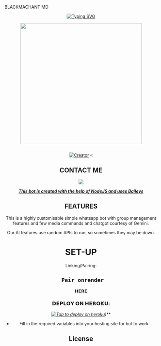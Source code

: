 BLACKMACHANT MD


<div align="center">
<a href="https://git.io/typing-svg"><img src="https://readme-typing-svg.demolab.com?font=Black+Ops+One&size=50&pause=1000&color=1BAFBAFF&center=true&width=910&height=100&lines=THIS  IS+BLACKMACHANT-MD;MULTI+DEVICE+WHATSAPP+BOT;CREATED+BY+BLACKMACHANT;PUBLIC+RELEASED; ...;TEAM BLACK MACHANT-𝙼𝙳." alt="Typing SVG" /></a>
  </p>
  
<p align="center">
<img src=": https://files.catbox.moe/s5nuh3.jpg" width="400" height="400"/>
</p>
<p align="center">
  <a href="#"><img src="http://readme-typing-svg.herokuapp.com?color=d1fa02&center=true&vCenter=true&multiline=false&lines=BLACKMACHAT+WHATSAPP+BOT" alt="">
</p>
<p align="center">
<a href="#"><img title="Creator" src="https://img.shields.io/badge/Creator-BLACK MACHANT-blue.svg?style=for-the-badge&logo=github"></a>
<
 

## CONTACT ME

<p align="center">

<a href="https://api.whatsapp.com/send?phone=+254114283550&text=Hello+N꙰i꙰c꙰k꙰༆"><img src="https://img.shields.io/badge/Contact BLACKMACHANT-25D366?style=for-the-badge&logo=whatsapp&logoColor=white" />


***This bot is created with the help of NodeJS and uses [Baileys](https://github.com/whiskeysockets/Baileys)***

## FEATURES
This is a highly customisable simple whatsapp bot with group management features and few media commands and chatgpt courtesy of Gemini.

Our AI features use random APIs to run, so sometimes they may be down.

# SET-UP

Linking/Pairing:
## ` Pair onrender`
[𝗛𝗘𝗥𝗘](https://perez-md-pairing.onrender.com)
            
    


###  𝗗𝗘𝗣𝗟𝗢𝗬 𝗢𝗡 𝗛𝗘𝗥𝗢𝗞𝗨:


  *[![Tap to deploy on heroku](https://www.herokucdn.com/deploy/button.svg)](https://dashboard.heroku.com/new?template=https://github.com/Ignatiusperez/Perez/tree/main))***
 

    

- Fill in the required variables into your hosting site for bot to work.
 </h2>
     

    
 
<div align="center">




## License


